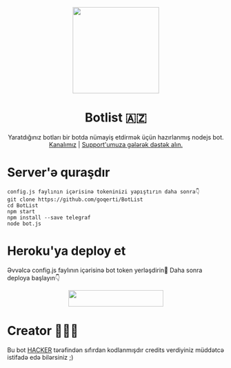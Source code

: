<div align="center">
  <img src="https://telegra.ph/file/28350589ea7c036398166.jpg" width="200" height="200">
  <h1>Botlist 🇦🇿</h1>
</div>
<p align="center">
    Yaratdığınız botları bir botda nümayiş etdirmək üçün hazırlanmış nodejs bot.
    <br>
        <a href="https://t.me/lovelesslifee">Kanalımız</a> |
        <a href="https://t.me/LaviniaFamly">Support'umuza gələrək dəstək alın.</a>
    <br>

# Server'ə quraşdır
```
config.js faylının içərisinə tokeninizi yapıştırın daha sonra👇
git clone https://github.com/goqerti/BotList
cd BotList
npm start
npm install --save telegraf
node bot.js
```

# Heroku'ya deploy et
Əvvəlcə config.js faylının içərisinə bot token yerləşdirin🤗
Daha sonra deploya başlayın👇
<p align="center"><a href="https://heroku.com/deploy?template=https://github.com/Goqerti/Botlist"> <img src="https://img.shields.io/badge/Deploy%20To%20Heroku-red?style=for-the-badge&logo=heroku" width="220" height="38.45"/></a></p>

# Creator 👨🏻‍💻
Bu bot [HACKER](https://t.me/BenimHacker) tərəfindən sıfırdan kodlanmışdır credits verdiyiniz müddətcə istifadə edə bilərsiniz ;)
